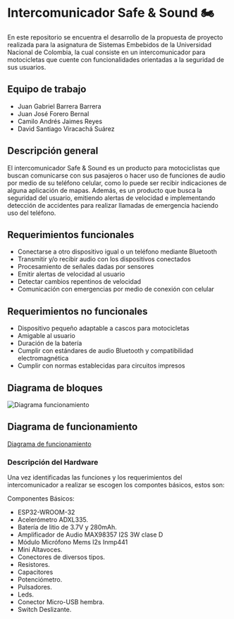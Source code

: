 # Intercomunicador Safe & Sound 🏍
En este repositorio se encuentra el desarrollo de la propuesta de proyecto realizada para la asignatura de Sistemas Embebidos de la Universidad Nacional de Colombia, la cual consiste en un intercomunicador para motocicletas que cuente con funcionalidades orientadas a la seguridad de sus usuarios.

## Equipo de trabajo
* Juan Gabriel Barrera Barrera
* Juan José Forero Bernal
* Camilo Andrés Jaimes Reyes
* David Santiago Viracachá Suárez

## Descripción general
El intercomunicador Safe & Sound es un producto para motociclistas que buscan comunicarse con sus pasajeros o hacer uso de funciones de audio por medio de su teléfono celular, como lo puede ser recibir indicaciones de alguna aplicación de mapas. Además, es un producto que busca la seguridad del usuario, emitiendo alertas de velocidad e implementando detección de accidentes para realizar llamadas de emergencia haciendo uso del teléfono.

## Requerimientos funcionales
* Conectarse a otro dispositivo igual o un teléfono mediante Bluetooth
* Transmitir y/o recibir audio con los dispositivos conectados
* Procesamiento de señales dadas por sensores
* Emitir alertas de velocidad al usuario
* Detectar cambios repentinos de velocidad
* Comunicación con emergencias por medio de conexión con celular

## Requerimientos no funcionales
* Dispositivo pequeño adaptable a cascos para motocicletas
* Amigable al usuario
* Duración de la batería
* Cumplir con estándares de audio Bluetooth y compatibilidad electromagnética
* Cumplir con normas establecidas para circuitos impresos

## Diagrama de bloques

![Diagrama funcionamiento](https://user-images.githubusercontent.com/47614558/176817824-b66d4221-6672-4dd5-aa2a-d4c3c5698238.png)

## Diagrama de funcionamiento
[Diagrama de funcionamiento](Imagenes/Funcionamiento_safe_and_sound.pdf)


### Descripción del Hardware
Una vez identificadas las funciones y los requerimientos del intercomunicador a realizar se escogen los compontes básicos, estos son:

Componentes Básicos:
* ESP32-WROOM-32
* Acelerómetro ADXL335.
* Batería de litio de 3.7V y 280mAh.
* Amplificador de Audio MAX98357 I2S 3W clase D
* Módulo Micrófono Mems I2s Inmp441
* Mini Altavoces.
* Conectores de diversos tipos.
* Resistores.
* Capacitores
* Potenciómetro.
* Pulsadores.
* Leds.
* Conector Micro-USB hembra.
* Switch Deslizante.




